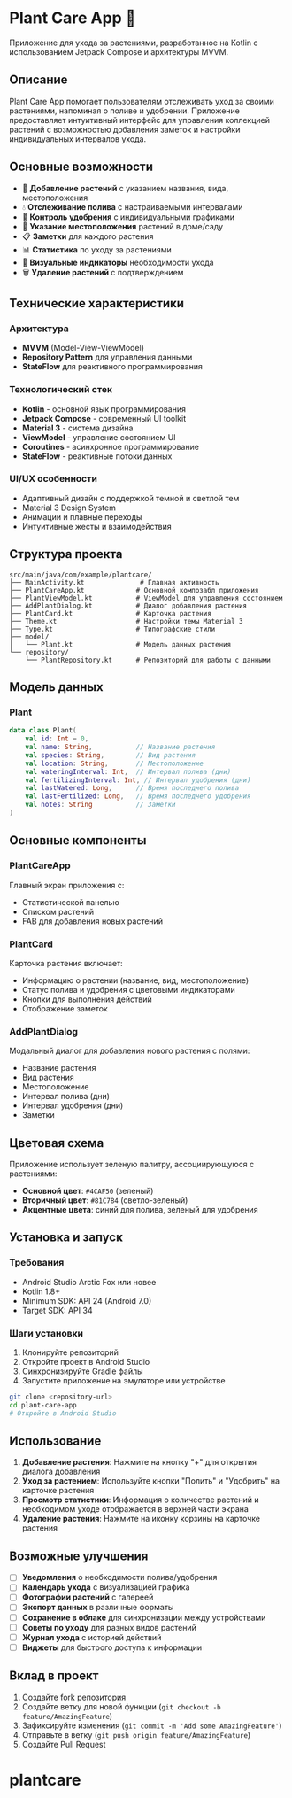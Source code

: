 # Plant Care App 🌱

Приложение для ухода за растениями, разработанное на Kotlin с использованием Jetpack Compose и архитектуры MVVM.

## Описание

Plant Care App помогает пользователям отслеживать уход за своими растениями, напоминая о поливе и удобрении. Приложение предоставляет интуитивный интерфейс для управления коллекцией растений с возможностью добавления заметок и настройки индивидуальных интервалов ухода.

## Основные возможности

- 📝 **Добавление растений** с указанием названия, вида, местоположения
- 💧 **Отслеживание полива** с настраиваемыми интервалами
- 🧪 **Контроль удобрения** с индивидуальными графиками
- 📍 **Указание местоположения** растений в доме/саду
- 📋 **Заметки** для каждого растения
- 📊 **Статистика** по уходу за растениями
- 🔔 **Визуальные индикаторы** необходимости ухода
- 🗑️ **Удаление растений** с подтверждением

## Технические характеристики

### Архитектура
- **MVVM** (Model-View-ViewModel)
- **Repository Pattern** для управления данными
- **StateFlow** для реактивного программирования

### Технологический стек
- **Kotlin** - основной язык программирования
- **Jetpack Compose** - современный UI toolkit
- **Material 3** - система дизайна
- **ViewModel** - управление состоянием UI
- **Coroutines** - асинхронное программирование
- **StateFlow** - реактивные потоки данных

### UI/UX особенности
- Адаптивный дизайн с поддержкой темной и светлой тем
- Material 3 Design System
- Анимации и плавные переходы
- Интуитивные жесты и взаимодействия

## Структура проекта

```
src/main/java/com/example/plantcare/
├── MainActivity.kt              # Главная активность
├── PlantCareApp.kt             # Основной композабл приложения
├── PlantViewModel.kt           # ViewModel для управления состоянием
├── AddPlantDialog.kt           # Диалог добавления растения
├── PlantCard.kt                # Карточка растения
├── Theme.kt                    # Настройки темы Material 3
├── Type.kt                     # Типографские стили
├── model/
│   └── Plant.kt                # Модель данных растения
└── repository/
    └── PlantRepository.kt      # Репозиторий для работы с данными
```

## Модель данных

### Plant
```kotlin
data class Plant(
    val id: Int = 0,
    val name: String,           // Название растения
    val species: String,        // Вид растения
    val location: String,       // Местоположение
    val wateringInterval: Int,  // Интервал полива (дни)
    val fertilizingInterval: Int, // Интервал удобрения (дни)
    val lastWatered: Long,      // Время последнего полива
    val lastFertilized: Long,   // Время последнего удобрения
    val notes: String           // Заметки
)
```

## Основные компоненты

### PlantCareApp
Главный экран приложения с:
- Статистической панелью
- Списком растений
- FAB для добавления новых растений

### PlantCard
Карточка растения включает:
- Информацию о растении (название, вид, местоположение)
- Статус полива и удобрения с цветовыми индикаторами
- Кнопки для выполнения действий
- Отображение заметок

### AddPlantDialog
Модальный диалог для добавления нового растения с полями:
- Название растения
- Вид растения
- Местоположение
- Интервал полива (дни)
- Интервал удобрения (дни)
- Заметки

## Цветовая схема

Приложение использует зеленую палитру, ассоциирующуюся с растениями:
- **Основной цвет**: `#4CAF50` (зеленый)
- **Вторичный цвет**: `#81C784` (светло-зеленый)
- **Акцентные цвета**: синий для полива, зеленый для удобрения

## Установка и запуск

### Требования
- Android Studio Arctic Fox или новее
- Kotlin 1.8+
- Minimum SDK: API 24 (Android 7.0)
- Target SDK: API 34

### Шаги установки
1. Клонируйте репозиторий
2. Откройте проект в Android Studio
3. Синхронизируйте Gradle файлы
4. Запустите приложение на эмуляторе или устройстве

```bash
git clone <repository-url>
cd plant-care-app
# Откройте в Android Studio
```

## Использование

1. **Добавление растения**: Нажмите на кнопку "+" для открытия диалога добавления
2. **Уход за растением**: Используйте кнопки "Полить" и "Удобрить" на карточке растения
3. **Просмотр статистики**: Информация о количестве растений и необходимом уходе отображается в верхней части экрана
4. **Удаление растения**: Нажмите на иконку корзины на карточке растения

## Возможные улучшения

- [ ] **Уведомления** о необходимости полива/удобрения
- [ ] **Календарь ухода** с визуализацией графика
- [ ] **Фотографии растений** с галереей
- [ ] **Экспорт данных** в различные форматы
- [ ] **Сохранение в облаке** для синхронизации между устройствами
- [ ] **Советы по уходу** для разных видов растений
- [ ] **Журнал ухода** с историей действий
- [ ] **Виджеты** для быстрого доступа к информации

## Вклад в проект

1. Создайте fork репозитория
2. Создайте ветку для новой функции (`git checkout -b feature/AmazingFeature`)
3. Зафиксируйте изменения (`git commit -m 'Add some AmazingFeature'`)
4. Отправьте в ветку (`git push origin feature/AmazingFeature`)
5. Создайте Pull Request
# plantcare
